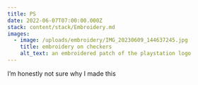 ```yaml
---
title: PS
date: 2022-06-07T07:00:00.000Z
stack: content/stack/Embroidery.md
images:
  - image: /uploads/embroidery/IMG_20230609_144637245.jpg
    title: embroidery on checkers
    alt_text: an embroidered patch of the playstation logo
---
```


I’m honestly not sure why I made this
